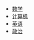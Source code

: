 <!-- _navbar.md -->

* [数学](/math/README.md)
* [计算机](/computer/README.md)
* [英语](/english/README.md)
* [政治](/political/README.md)
